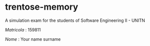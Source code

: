 # trentose-memory
A simulation exam for the students of Software Engineering II - UNITN

*Matricola* : 159811

*Nome*      : Your name surname

